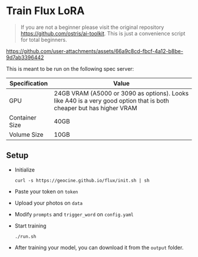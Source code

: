 # Train Flux LoRA

> If you are not a beginner please visit the original repository https://github.com/ostris/ai-toolkit. This is just a convenience script for total beginners.

https://github.com/user-attachments/assets/66a9c8cd-fbcf-4a12-b8be-9d7ab3396442

This is meant to be run on the following spec server:

| Specification   | Value  |
|-----------------|--------|
| GPU             | 24GB VRAM (A5000 or 3090 as options). Looks like A40 is a very good option that is both cheaper but has higher VRAM   |
| Container Size  | 40GB   |
| Volume Size     | 10GB   |

## Setup

- Initialize

    ```
    curl -s https://geocine.github.io/flux/init.sh | sh
    ```
- Paste your token on `token`
- Upload your photos on `data`
- Modify `prompts` and `trigger_word` on `config.yaml`
- Start training

    ```
    ./run.sh
    ```
- After training your model, you can download it from the `output` folder.
